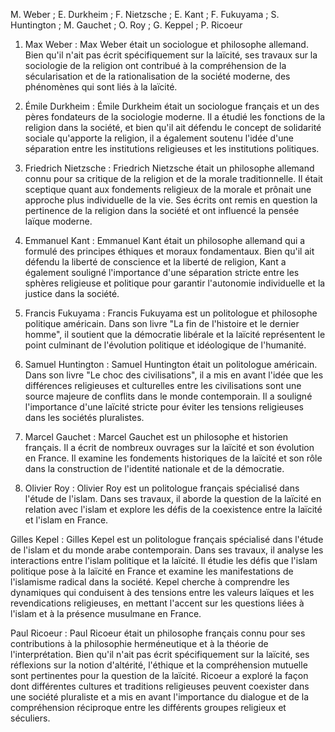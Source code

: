 M. Weber ; E. Durkheim ; F. Nietzsche ; E. Kant ; F. Fukuyama ; S. Huntington ; M. Gauchet ; O. Roy ; G. Keppel ; P. Ricoeur

1. Max Weber : Max Weber était un sociologue et philosophe allemand. Bien qu'il n'ait pas écrit spécifiquement sur la laïcité, ses travaux sur la sociologie de la religion ont contribué à la compréhension de la sécularisation et de la rationalisation de la société moderne, des phénomènes qui sont liés à la laïcité.
    
2. Émile Durkheim : Émile Durkheim était un sociologue français et un des pères fondateurs de la sociologie moderne. Il a étudié les fonctions de la religion dans la société, et bien qu'il ait défendu le concept de solidarité sociale qu'apporte la religion, il a également soutenu l'idée d'une séparation entre les institutions religieuses et les institutions politiques.
    
3. Friedrich Nietzsche : Friedrich Nietzsche était un philosophe allemand connu pour sa critique de la religion et de la morale traditionnelle. Il était sceptique quant aux fondements religieux de la morale et prônait une approche plus individuelle de la vie. Ses écrits ont remis en question la pertinence de la religion dans la société et ont influencé la pensée laïque moderne.
    
4. Emmanuel Kant : Emmanuel Kant était un philosophe allemand qui a formulé des principes éthiques et moraux fondamentaux. Bien qu'il ait défendu la liberté de conscience et la liberté de religion, Kant a également souligné l'importance d'une séparation stricte entre les sphères religieuse et politique pour garantir l'autonomie individuelle et la justice dans la société.
    
5. Francis Fukuyama : Francis Fukuyama est un politologue et philosophe politique américain. Dans son livre "La fin de l'histoire et le dernier homme", il soutient que la démocratie libérale et la laïcité représentent le point culminant de l'évolution politique et idéologique de l'humanité.
    
6. Samuel Huntington : Samuel Huntington était un politologue américain. Dans son livre "Le choc des civilisations", il a mis en avant l'idée que les différences religieuses et culturelles entre les civilisations sont une source majeure de conflits dans le monde contemporain. Il a souligné l'importance d'une laïcité stricte pour éviter les tensions religieuses dans les sociétés pluralistes.
    
7. Marcel Gauchet : Marcel Gauchet est un philosophe et historien français. Il a écrit de nombreux ouvrages sur la laïcité et son évolution en France. Il examine les fondements historiques de la laïcité et son rôle dans la construction de l'identité nationale et de la démocratie.
    
8. Olivier Roy : Olivier Roy est un politologue français spécialisé dans l'étude de l'islam. Dans ses travaux, il aborde la question de la laïcité en relation avec l'islam et explore les défis de la coexistence entre la laïcité et l'islam en France.

Gilles Kepel : Gilles Kepel est un politologue français spécialisé dans l'étude de l'islam et du monde arabe contemporain. Dans ses travaux, il analyse les interactions entre l'islam politique et la laïcité. Il étudie les défis que l'islam politique pose à la laïcité en France et examine les manifestations de l'islamisme radical dans la société. Kepel cherche à comprendre les dynamiques qui conduisent à des tensions entre les valeurs laïques et les revendications religieuses, en mettant l'accent sur les questions liées à l'islam et à la présence musulmane en France.

Paul Ricoeur : Paul Ricoeur était un philosophe français connu pour ses contributions à la philosophie herméneutique et à la théorie de l'interprétation. Bien qu'il n'ait pas écrit spécifiquement sur la laïcité, ses réflexions sur la notion d'altérité, l'éthique et la compréhension mutuelle sont pertinentes pour la question de la laïcité. Ricoeur a exploré la façon dont différentes cultures et traditions religieuses peuvent coexister dans une société pluraliste et a mis en avant l'importance du dialogue et de la compréhension réciproque entre les différents groupes religieux et séculiers.